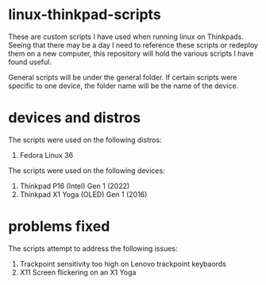 # linux-thinkpad-scripts
These are custom scripts I have used when running linux on Thinkpads. Seeing that there may be a day I need to reference these scripts or redeploy them on a new computer, this repository will hold the various scripts I have found useful.

General scripts will be under the general folder. If certain scripts were specific to one device, the folder name will be the name of the device. 


# devices and distros

The scripts were used on the following distros:
1) Fedora Linux 36

The scripts were used on the following devices:
1) Thinkpad P16 (Intel) Gen 1 (2022)
2) Thinkpad X1 Yoga (OLED) Gen 1 (2016)

# problems fixed

The scripts attempt to address the following issues:

1) Trackpoint sensitivity too high on Lenovo trackpoint keybaords
2) X11 Screen flickering on an X1 Yoga
